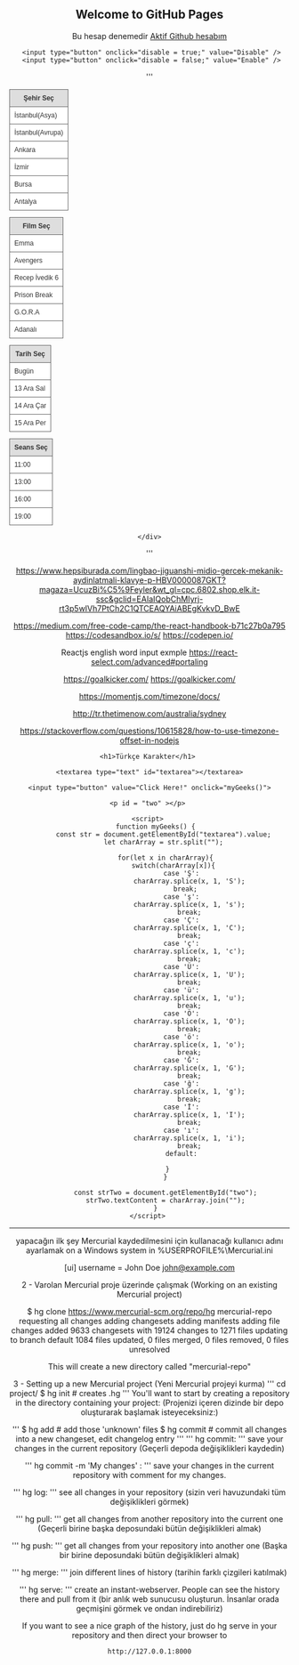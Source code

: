 ## Welcome to GitHub Pages

Bu hesap denemedir [Aktif Github hesabım](https://github.com/sertacguler) 

	
	
	 <input type="button" onclick="disable = true;" value="Disable" />
	 <input type="button" onclick="disable = false;" value="Enable" />


'''

<html>
<head>
<link rel="stylesheet" href="https://stackpath.bootstrapcdn.com/bootstrap/4.3.1/css/bootstrap.min.css" integrity="sha384-ggOyR0iXCbMQv3Xipma34MD+dH/1fQ784/j6cY/iJTQUOhcWr7x9JvoRxT2MZw1T" crossorigin="anonymous">
<script type="text/javascript">
disable = new Boolean();
disable1 = new Boolean();
disable2 = new Boolean();
disable3 = new Boolean();

 function highlight(a) {
  if(disable==false)a.className='highlight'
 }
 
 function x(a) {
  if(disable1==true)a.className='div'
  else a.className='div disabled'
 }

 function y(a) {
  if(disable2==true)a.className='highlight'
  else a.className='div disabled'
 }
 
 function z(a) {
  if(disable3==true)a.className='highlight'
  else a.className='div disabled'
 }
 
 
 
 
 
 
 
 function normal(a) {
  a.className='normal'
 }
</script>
<style type="text/css">

.div.disabled {
  opacity: 0.25; 
  cursor: not-allowed;
}

 table#tblTest {
  width: 100%;
  margin-top: 10px;
  font-family: verdana,arial,sans-serif;
  font-size:12px;
  color:#333333;
  border-width: 1px;
  border-color: #666666;
  border-collapse: collapse;
 }

 table#tblTest tr.highlight td {
  background-color: #8888ff;
 }

 table#tblTest tr.normal {
  background-color: #ffffff;
 }

 table#tblTest th {
  white-space: nowrap; 
  border-width: 1px;
  padding: 8px;
  border-style: solid;
  border-color: #666666;
  background-color: #dedede;
 }

 table#tblTest td {
  border-width: 1px;
  padding: 8px;
  border-style: solid;
  border-color: #666666;
  background-color: #ffffff;
 }
</style>
</head>
<body>
<div class="container">
  <div class="row justify-content-md-center">
    <div class="col col-lg-2">
      <table id="tblTest" class="table">
	  <thead>
		<tr>
		  <th scope="col">Şehir Seç</th>
		</tr>
	  </thead>
	  <tbody>
	   <tr onclick="disable1 = true" onMouseOver="highlight(this)" onMouseOut="normal(this)" >
        <td>İstanbul(Asya)</td>    
    </tr>
    <tr onMouseOver="highlight(this)" onMouseOut="normal(this)" >
        <td>İstanbul(Avrupa)</td>   
    </tr>
    <tr onMouseOver="highlight(this)" onMouseOut="normal(this)" > 
        <td>Ankara</td> 
    </tr>
    <tr onMouseOver="highlight(this)" onMouseOut="normal(this)" >
        <td>İzmir</td> 
    </tr>
    <tr onMouseOver="highlight(this)" onMouseOut="normal(this)" >
        <td>Bursa</td>  
    </tr>
    <tr onMouseOver="highlight(this)" onMouseOut="normal(this)" >
        <td>Antalya</td>  
    </tr>
	  </tbody>
	</table>
    </div>
    <div class="col col-lg-2">
	<div onMouseOver="x(this)" onMouseOut="x(this)">
    <table id="tblTest" class="table">
		<thead>
			<tr>
				<th scope="col">Film Seç</th>
			</tr>
		</thead>
		<tbody>
			<tr onclick="disable2 = true"  onMouseOver="x(this)" onMouseOut="normal(this)" >
				<td>Emma</td>  
			</tr>
			<tr onMouseOver="x(this)" onMouseOut="normal(this)" >
				<td>Avengers</td>   
			</tr>
			<tr onMouseOver="x(this)" onMouseOut="normal(this)" > 
				<td>Recep İvedik 6</td> 
			</tr>
			<tr onMouseOver="x(this)" onMouseOut="normal(this)" >
				<td>Prison Break</td> 
			</tr>
			<tr onMouseOver="x(this)" onMouseOut="normal(this)" >
				<td>G.O.R.A</td> 
			</tr>
			<tr onMouseOver="x(this)" onMouseOut="normal(this)" >
				<td>Adanalı</td> 
			</tr>
		 </tbody>
	</table>
   </div>
   </div>
    <div class="col col-lg-2">
	<div onMouseOver="y(this)" onMouseOut="y(this)">
		    <table id="tblTest" class="table">
	  <thead>
		<tr>
		  <th scope="col">Tarih Seç</th>
		</tr>
	  </thead>
	  <tbody>
	   <tr  onclick="disable3 = true" onMouseOver="y(this)" onMouseOut="normal(this)" >
        <td>Bugün</td>
    </tr>
    <tr onMouseOver="y(this)" onMouseOut="normal(this)" >
        <td>13 Ara Sal</td>   
    </tr>
    <tr onMouseOver="y(this)" onMouseOut="normal(this)" > 
        <td>14 Ara Çar</td> 
    </tr>
    <tr onMouseOver="y(this)" onMouseOut="normal(this)" >
        <td>15 Ara Per</td> 
    </tr>
	  </tbody>
	</table>
	</div>
    </div> 
	<div class="col col-lg-2">
	<div onMouseOver="z(this)" onMouseOut="z(this)">
		    <table id="tblTest" class="table">
	  <thead>
		<tr>
		  <th scope="col">Seans Seç</th>
		</tr>
	  </thead>
	  <tbody>
	   <tr onMouseOver="z(this)" onMouseOut="normal(this)" >
        <td>11:00</td>
    </tr>
    <tr onMouseOver="z(this)" onMouseOut="normal(this)" >
        <td>13:00</td>   
    </tr>
    <tr onMouseOver="z(this)" onMouseOut="normal(this)" > 
        <td>16:00</td> 
    </tr>
    <tr onMouseOver="z(this)" onMouseOut="normal(this)" >
        <td>19:00</td> 
    </tr>
	  </tbody>
	</table>
	</div>
	
    </div>
  </div>
</div>
</body>
</html>

'''

https://www.hepsiburada.com/lingbao-jiguanshi-midio-gercek-mekanik-aydinlatmali-klavye-p-HBV0000087GKT?magaza=UcuzBi%C5%9Feyler&wt_gl=cpc.6802.shop.elk.it-ssc&gclid=EAIaIQobChMIyrj-rt3p5wIVh7PtCh2C1QTCEAQYAiABEgKvkvD_BwE


https://medium.com/free-code-camp/the-react-handbook-b71c27b0a795
https://codesandbox.io/s/
https://codepen.io/

Reactjs english word input exmple
https://react-select.com/advanced#portaling


https://goalkicker.com/
https://goalkicker.com/

https://momentjs.com/timezone/docs/

http://tr.thetimenow.com/australia/sydney

https://stackoverflow.com/questions/10615828/how-to-use-timezone-offset-in-nodejs



<!DOCTYPE html> 
<html> 
  
<head> 
    <title> 
        Türkçe Karakter
    </title> 
</head> 
  
<body style="text-align:center;"> 
  
    <h1>Türkçe Karakter</h1> 
          
    <textarea type="text" id="textarea"></textarea>
	
    <input type="button" value="Click Here!" onclick="myGeeks()">
	
    <p id = "two" ></p> 
	
    <script> 
        function myGeeks() { 
            const str = document.getElementById("textarea").value; 
            let charArray = str.split(""); 

			for(let x in charArray){
				switch(charArray[x]){
					case 'Ş':
						charArray.splice(x, 1, 'S');
					  break;
					case 'ş':
						charArray.splice(x, 1, 's');
						break;
					case 'Ç':
						charArray.splice(x, 1, 'C');
						break;
					case 'ç':
						charArray.splice(x, 1, 'c');
					    break;
					case 'Ü':
						charArray.splice(x, 1, 'U');
						break;
					case 'ü':
						charArray.splice(x, 1, 'u');
						break;
					case 'Ö':
						charArray.splice(x, 1, 'O');
					    break;
					case 'ö':
						charArray.splice(x, 1, 'o');
						break;
					case 'Ğ':
						charArray.splice(x, 1, 'G');
						break;
					case 'ğ':
						charArray.splice(x, 1, 'g');
						break;
					case 'İ':
						charArray.splice(x, 1, 'I');
						break;
					case 'ı':
						charArray.splice(x, 1, 'i');
						break;
					default:
						
				}	
			}
			
			const strTwo = document.getElementById("two");
			strTwo.textContent = charArray.join("");
        } 
    </script> 
</body> 
  
</html>                     





**********************




yapacağın ilk şey Mercurial kaydedilmesini için kullanacağı kullanıcı adını ayarlamak
on a Windows system in %USERPROFILE%\Mercurial.ini

[ui]
username = John Doe <john@example.com>


2 - Varolan Mercurial proje üzerinde çalışmak 
(Working on an existing Mercurial project)

$ hg clone https://www.mercurial-scm.org/repo/hg mercurial-repo
requesting all changes
adding changesets
adding manifests
adding file changes
added 9633 changesets with 19124 changes to 1271 files
updating to branch default
1084 files updated, 0 files merged, 0 files removed, 0 files unresolved


This will create a new directory called "mercurial-repo"



3 - Setting up a new Mercurial project (Yeni Mercurial projeyi kurma)
'''
cd project/
$ hg init           # creates .hg
'''
You'll want to start by creating a repository in the directory containing your project:
(Projenizi içeren dizinde bir depo oluşturarak başlamak isteyeceksiniz:)

'''
$ hg add            # add those 'unknown' files
$ hg commit         # commit all changes into a new changeset, edit changelog entry
'''
'''
hg commit:
'''
save your changes in the current repository 
(Geçerli depoda değişiklikleri kaydedin)

'''
hg commit -m 'My changes' :
'''
save your changes in the current repository with comment for my changes.

'''
hg log:
'''
see all changes in your repository 
(sizin veri havuzundaki tüm değişiklikleri görmek)


'''
hg pull:
'''
get all changes from another repository into the current one
 (Geçerli birine başka deposundaki bütün değişiklikleri almak)

'''
hg push:
'''
get all changes from your repository into another one 
(Başka bir birine deposundaki bütün değişiklikleri almak)

'''
hg merge:
'''
join different lines of history 
(tarihin farklı çizgileri katılmak)



'''
hg serve:
'''
create an instant-webserver. People can see the history there and pull from it 
(bir anlık web sunucusu oluşturun. İnsanlar orada geçmişini görmek ve ondan indirebiliriz)







If you want to see a nice graph of the history, just do hg serve in your repository and then direct your browser to

    http://127.0.0.1:8000
